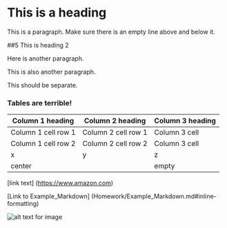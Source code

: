 # This is a heading 

This is a paragraph. Make sure there is an empty line above and below it. 

##5 This is heading 2

Here is another paragraph. 

This 
is
also 
another 
paragraph. 

This should be separate. 

### Tables are terrible!

Column 1 heading | Column 2 heading | Column 3 heading 
-----------------|------------------|-----------------
Column 1 cell row 1 | Column 2 cell row 1 | Column 3 cell 
Column 1 cell row 2 | Column 2 cell row 2 | Column 3 cell 
x | y | z 
center | | empty 

[link text] (https://www.amazon.com)

[Link to Example_Markdown] (Homework/Example_Markdown.md#inline-formatting)

![alt text for image](../Week05-AgileHTML/Homework/Example_image.png)